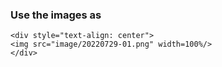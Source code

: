 ### Use the images as

```
<div style="text-align: center">
<img src="image/20220729-01.png" width=100%/>
</div>
```
